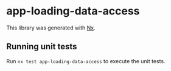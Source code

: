 # app-loading-data-access

This library was generated with [Nx](https://nx.dev).

## Running unit tests

Run `nx test app-loading-data-access` to execute the unit tests.
